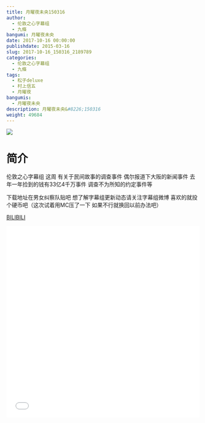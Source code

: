 ```yaml
---
title: 月曜夜未央150316
author: 
  - 伦敦之心字幕组
  - 九條
bangumi: 月曜夜未央
date: 2017-10-16 00:00:00
publishdate: 2015-03-16
slug: 2017-10-16_150316_2189789
categories: 
  - 伦敦之心字幕组
  - 九條
tags: 
  - 松子deluxe
  - 村上信五
  - 月曜夜
bangumis: 
  - 月曜夜未央
description: 月曜夜未央&#8226;150316
weight: 49684
---
```


![](https://i.imgur.com/Hw3NxvG.jpg)

# 简介  
伦敦之心字幕组 这周 有关于民间故事的调查事件 偶尔报道下大阪的新闻事件 去年一年捡到的钱有33亿4千万事件 调查不为所知的约定事件等


下载地址在男女纠察队贴吧 想了解字幕组更新动态请关注字幕组微博 喜欢的就投个硬币吧（这次试着用MC压了一下 如果不行就换回以前办法吧）

  [BILIBILI](https://www.bilibili.com/video/av2189789/)


  <iframe src="//www.bilibili.com/html/html5player.html?cid=3403812&aid=2189789" width="100%" height="500" frameborder="0" allowfullscreen="allowfullscreen"></iframe>
